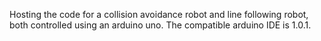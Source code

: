 Hosting the code for a collision avoidance robot and line following robot, both controlled using an arduino uno. The compatible arduino IDE is 1.0.1.